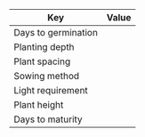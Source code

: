 
| Key                 | Value |
| ------------------- | ----- |
| Days to germination |       |
| Planting depth      |       |
| Plant spacing       |       |
| Sowing method       |       |
| Light requirement   |       |
| Plant height        |       |
| Days to maturity    |       |
